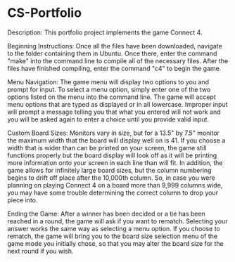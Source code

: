 # CS-Portfolio

Description: This portfolio project implements the game Connect 4.

Beginning Instructions: Once all the files have been downloaded, navigate to the folder containing them in Ubuntu. Once there, enter the command "make" into the command line to compile all of the necessary files. After the files have finished compiling, enter the command "c4" to begin the game.

Menu Navigation: The game menu will display two options to you and prompt for input. To select a menu option, simply enter one of the two options listed on the menu into the command line. The game will accept menu options that are typed as displayed or in all lowercase. Improper input will prompt a message telling you that what you entered will not work and you will be asked again to enter a choice until you provide valid input.

Custom Board Sizes: Monitors vary in size, but for a 13.5" by 7.5" monitor the maximum width that the board will display well on is 41. If you choose a width that is wider than can be printed on your screen, the game still functions properly but the board display will look off as it will be printing more information onto your screen in each line than will fit. In addition, the game allows for infinitely large board sizes, but the column numbering begins to drift off place after the 10,000th column. So, in case you were planning on playing Connect 4 on a board more than 9,999 columns wide, you may have some trouble determining the correct column to drop your piece into. 

Ending the Game: After a winner has been decided or a tie has been reached in a round, the game will ask if you want to rematch. Selecting your answer works the same way as selecting a menu option. If you choose to rematch, the game will bring you to the board size selection menu of the game mode you initially chose, so that you may alter the board size for the next round if you wish. 
